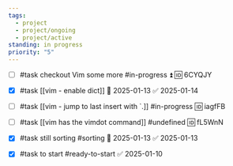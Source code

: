 ```yaml
---
tags:
  - project
  - project/ongoing
  - project/active
standing: in progress
priority: "5"
---
```


- [ ] #task checkout Vim some more #in-progress ⏫ 🆔 6CYQJY

- [x] #task [[vim - enable dict]] 📅 2025-01-13 ✅ 2025-01-14
- [ ] #task [[vim - jump to last insert with `.]] #in-progress 🆔 iagfFB
- [ ] #task [[vim has the vimdot command]] #undefined 🆔 fL5WnN
- [x] #task still sorting #sorting 📅 2025-01-13 ✅ 2025-01-13
- [x] #task to start #ready-to-start ✅ 2025-01-10
